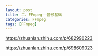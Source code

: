 ```yaml
---
layout: post
title: 二、FFmpeg——音频基础
categories: FFmpeg
tags: [FFmpeg]
---
```


https://zhuanlan.zhihu.com/p/682990223

https://zhuanlan.zhihu.com/p/698609023